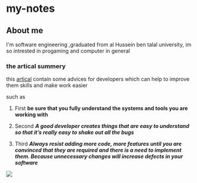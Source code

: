 # my-notes
## About me ##
I'm software engineering ,graduated from al Hussein ben talal university, im so intrested in progaming and computer 
in 
general      




### the artical summery ###

this  [artical](https://www.freecodecamp.org/news/learn-the-fundamentals-of-a-good-developer-mindset-in-15-minutes-81321ab8a682/) contain   some advices for  developers  which can help to  improve them skills  and make work easier       

such as       

1. First **be sure that you fully understand the systems and tools you are working with**

2. Second ***A good developer creates things that are easy to understand so that it’s really easy to shake out all the bugs***
    

3. Third ***Always resist adding more code, more features until you are convinced that they are required and there is a need to implement them. Because unnecessary changes will increase defects in your software***                

       
       
 ![](https://encrypted-tbn0.gstatic.com/images?q=tbn:ANd9GcTxOrRouL3DiYKl7WUmq742SPL8rSBc8DRo0w&usqp=CAU)
